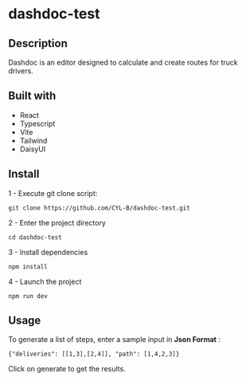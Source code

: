 # dashdoc-test

## Description

Dashdoc is an editor designed to calculate and create routes for truck drivers. 

## Built with
- React
- Typescript
- Vite 
- Tailwind
- DaisyUI


## Install
1 - Execute git clone script:
```
git clone https://github.com/CYL-B/dashdoc-test.git
```

2 - Enter the project directory
```
cd dashdoc-test
```
3 - Install dependencies
```
npm install
```
4 - Launch the project
```
npm run dev
```
## Usage

To generate a list of steps, enter a sample input in **Json Format** : 

```
{"deliveries": [[1,3],[2,4]], "path": [1,4,2,3]}
```
Click on generate to get the results. 
